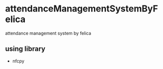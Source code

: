 # attendanceManagementSystemByFelica
attendance management system by felica

## using library
* nfcpy